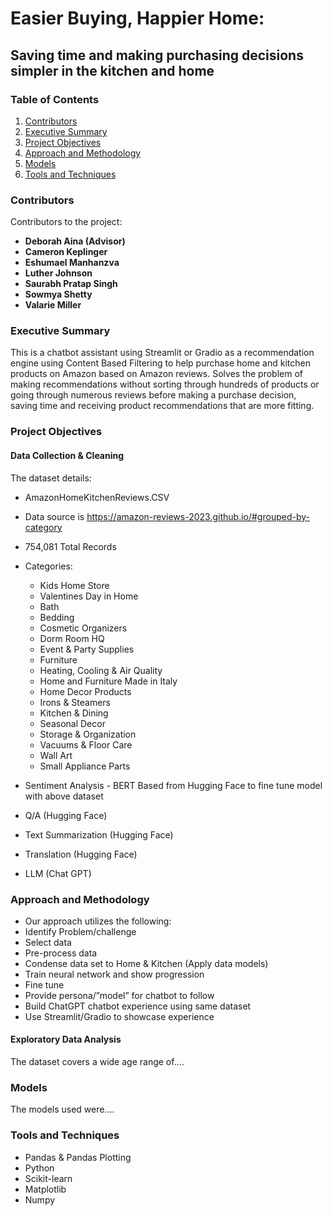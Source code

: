 # Easier Buying, Happier Home: 
## Saving time and making purchasing decisions simpler in the kitchen and home

### Table of Contents

1. [Contributors](#contributors)
2. [Executive Summary](#executive-summary)
3. [Project Objectives](#project-objectives)
4. [Approach and Methodology](#approach-and-methodology)
5. [Models](#models)
6. [Tools and Techniques](#tools-and-techniques)

### Contributors

Contributors to the project:
* **Deborah Aina (Advisor)**
* **Cameron Keplinger**
* **Eshumael Manhanzva**
* **Luther Johnson**
* **Saurabh Pratap Singh**
* **Sowmya Shetty**
* **Valarie Miller**

### Executive Summary 

This is a chatbot assistant using Streamlit or Gradio as a recommendation engine using Content Based Filtering to help purchase home and kitchen products on Amazon based on Amazon reviews.  Solves the problem of making recommendations without sorting through hundreds of products or going through numerous reviews before making a purchase decision, saving time and receiving product recommendations that are more fitting. 

### Project Objectives

#### Data Collection & Cleaning

The dataset details:
* AmazonHomeKitchenReviews.CSV
* Data source is https://amazon-reviews-2023.github.io/#grouped-by-category
* 754,081 Total Records
* Categories: 
  * Kids Home Store
  * Valentines Day in Home
  * Bath
  * Bedding
  * Cosmetic Organizers
  * Dorm Room HQ
  * Event & Party Supplies
  * Furniture
  * Heating, Cooling & Air Quality
  * Home and Furniture Made in Italy
  * Home Decor Products
  * Irons & Steamers
  * Kitchen & Dining
  * Seasonal Decor
  * Storage & Organization
  * Vacuums & Floor Care
  * Wall Art
  * Small Appliance Parts

* Sentiment Analysis - BERT Based from Hugging Face to fine tune model with above dataset
* Q/A (Hugging Face)
* Text Summarization (Hugging Face)
* Translation (Hugging Face)
* LLM (Chat GPT)

### Approach and Methodology

* Our approach utilizes the following: 
* Identify Problem/challenge
* Select data
* Pre-process data
* Condense data set to Home & Kitchen (Apply data models)
* Train neural network and show progression
* Fine tune
* Provide persona/”model” for chatbot to follow
* Build ChatGPT chatbot experience using same dataset
* Use Streamlit/Gradio to showcase experience

#### Exploratory Data Analysis

The dataset covers a wide age range of....

###  Models

The models used were....

### Tools and Techniques

* Pandas & Pandas Plotting
* Python
* Scikit-learn
* Matplotlib
* Numpy

